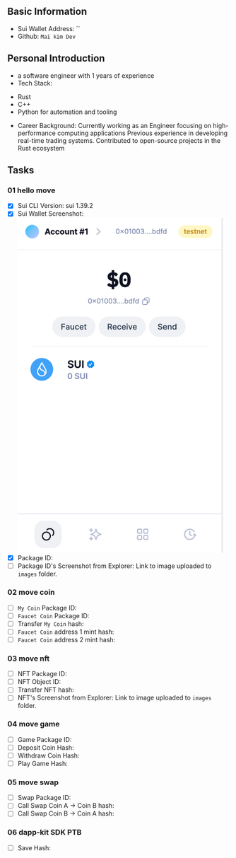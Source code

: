 ## Basic Information
- Sui Wallet Address: ``
- Github: `Mai kim Dev`

## Personal Introduction
- a software engineer with 1 years of experience
- Tech Stack:
* Rust 
* C++ 
* Python for automation and tooling

- Career Background:
Currently working as an Engineer focusing on high-performance computing applications
Previous experience in developing real-time trading systems.
Contributed to open-source projects in the Rust ecosystem

## Tasks

### 01 hello move
- [x] Sui CLI Version: sui 1.39.2
- [x] Sui Wallet Screenshot: ![](./images/sui_wallet.png)
- [x] Package ID:
- [ ] Package ID's Screenshot from Explorer: Link to image uploaded to `images` folder.

### 02 move coin
- [ ] `My Coin` Package ID:
- [ ] `Faucet Coin` Package ID:
- [ ] Transfer `My Coin` hash:
- [ ] `Faucet Coin` address 1 mint hash:
- [ ] `Faucet Coin` address 2 mint hash:

### 03 move nft
- [ ] NFT Package ID:
- [ ] NFT Object ID:
- [ ] Transfer NFT hash:
- [ ] NFT's Screenshot from Explorer: Link to image uploaded to `images` folder.

### 04 move game
- [ ] Game Package ID:
- [ ] Deposit Coin Hash:
- [ ] Withdraw Coin Hash:
- [ ] Play Game Hash:

### 05 move swap
- [ ] Swap Package ID:
- [ ] Call Swap Coin A -> Coin B hash:
- [ ] Call Swap Coin B -> Coin A hash:

### 06 dapp-kit SDK PTB
- [ ] Save Hash:
